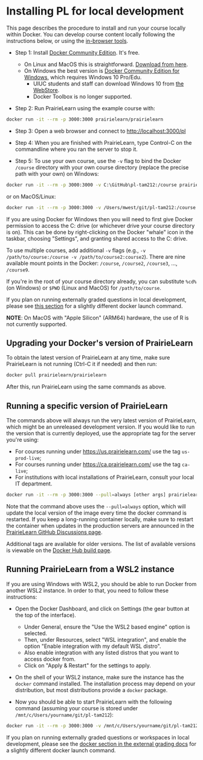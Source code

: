 # Installing PL for local development

This page describes the procedure to install and run your course locally within Docker. You can develop course content locally following the instructions below, or using the
[in-browser tools](getStarted.md).

- Step 1: Install [Docker Community Edition](https://www.docker.com/community-edition). It's free.

  - On Linux and MacOS this is straightforward. [Download from here](https://store.docker.com/search?type=edition&offering=community).
  - On Windows the best version is [Docker Community Edition for Windows](https://store.docker.com/editions/community/docker-ce-desktop-windows), which requires Windows 10 Pro/Edu.
    - UIUC students and staff can download Windows 10 from [the WebStore](https://webstore.illinois.edu/shop/product.aspx?zpid=2899).
    - Docker Toolbox is no longer supported.

- Step 2: Run PrairieLearn using the example course with:

```sh
docker run -it --rm -p 3000:3000 prairielearn/prairielearn
```

- Step 3: Open a web browser and connect to [http://localhost:3000/pl](http://localhost:3000/pl)

- Step 4: When you are finished with PrairieLearn, type Control-C on the commandline where you ran the server to stop it.

- Step 5: To use your own course, use the `-v` flag to bind the Docker `/course` directory with your own course directory (replace the precise path with your own) on Windows:

```sh
docker run -it --rm -p 3000:3000 -v C:\GitHub\pl-tam212:/course prairielearn/prairielearn
```

or on MacOS/Linux:

```sh
docker run -it --rm -p 3000:3000 -v /Users/mwest/git/pl-tam212:/course prairielearn/prairielearn
```

If you are using Docker for Windows then you will need to first give Docker permission to access the C: drive (or whichever drive your course directory is on). This can be done by right-clicking on the Docker "whale" icon in the taskbar, choosing "Settings", and granting shared access to the C: drive.

To use multiple courses, add additional `-v` flags (e.g., `-v /path/to/course:/course -v /path/to/course2:course2`). There are nine available mount points in the Docker: `/course`, `/course2`, `/course3`, ..., `/course9`.

If you're in the root of your course directory already, you can substitute `%cd%` (on Windows) or `$PWD` (Linux and MacOS) for `/path/to/course`.

If you plan on running externally graded questions in local development, please see [this section](../externalGrading/#running-locally-on-docker) for a slightly different docker launch command.

**NOTE**: On MacOS with "Apple Silicon" (ARM64) hardware, the use of R is not currently supported.

## Upgrading your Docker's version of PrairieLearn

To obtain the latest version of PrairieLearn at any time, make sure PrairieLearn is not running (Ctrl-C it if needed) and then run:

```sh
docker pull prairielearn/prairielearn
```

After this, run PrairieLearn using the same commands as above.

## Running a specific version of PrairieLearn

The commands above will always run the very latest version of PrairieLearn, which might be an unreleased development version. If you would like to run the version that is currently deployed, use the appropriate tag for the server you're using:

- For courses running under https://us.prairielearn.com/ use the tag `us-prod-live`;
- For courses running under https://ca.prairielearn.com/ use the tag `ca-live`;
- For institutions with local installations of PrairieLearn, consult your local IT department.

```sh
docker run -it --rm -p 3000:3000 --pull=always [other args] prairielearn/prairielearn:us-prod-live
```

Note that the command above uses the `--pull=always` option, which will update the local version of the image every time the docker command is restarted. If you keep a long-running container locally, make sure to restart the container when updates in the production servers are announced in the [PrairieLearn GitHub Discussions page](https://github.com/PrairieLearn/PrairieLearn/discussions/categories/announcements).

Additional tags are available for older versions. The list of available versions is viewable on the [Docker Hub build page](https://hub.docker.com/r/prairielearn/prairielearn/builds/).

## Running PrairieLearn from a WSL2 instance

If you are using Windows with WSL2, you should be able to run Docker from another WSL2 instance. In order to that, you need to follow these instructions:

- Open the Docker Dashboard, and click on Settings (the gear button at the top of the interface).

  - Under General, ensure the "Use the WSL2 based engine" option is selected.
  - Then, under Resources, select "WSL integration", and enable the option "Enable integration with my default WSL distro".
  - Also enable integration with any listed distros that you want to access docker from.
  - Click on "Apply & Restart" for the settings to apply.

- On the shell of your WSL2 instance, make sure the instance has the `docker` command installed. The installation process may depend on your distribution, but most distributions provide a `docker` package.

- Now you should be able to start PrairieLearn with the following command (assuming your course is stored under `/mnt/c/Users/yourname/git/pl-tam212`):

```sh
docker run -it --rm -p 3000:3000 -v /mnt/c/Users/yourname/git/pl-tam212:/course prairielearn/prairielearn
```

If you plan on running externally graded questions or workspaces in local development, please see the [docker section in the external grading docs](../externalGrading/#running-locally-on-docker) for a slightly different docker launch command.
